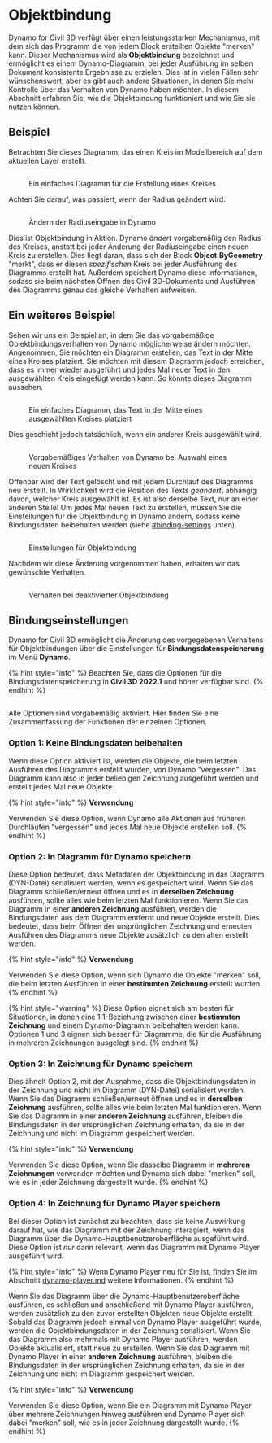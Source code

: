 # Objektbindung

Dynamo for Civil 3D verfügt über einen leistungsstarken Mechanismus, mit dem sich das Programm die von jedem Block erstellten Objekte "merken" kann. Dieser Mechanismus wird als **Objektbindung** bezeichnet und ermöglicht es einem Dynamo-Diagramm, bei jeder Ausführung im selben Dokument konsistente Ergebnisse zu erzielen. Dies ist in vielen Fällen sehr wünschenswert, aber es gibt auch andere Situationen, in denen Sie mehr Kontrolle über das Verhalten von Dynamo haben möchten. In diesem Abschnitt erfahren Sie, wie die Objektbindung funktioniert und wie Sie sie nutzen können.

## Beispiel

Betrachten Sie dieses Diagramm, das einen Kreis im Modellbereich auf dem aktuellen Layer erstellt.

<figure><img src="../../.gitbook/assets/c3d-binding-create-circle.png" alt=""><figcaption><p>Ein einfaches Diagramm für die Erstellung eines Kreises</p></figcaption></figure>

Achten Sie darauf, was passiert, wenn der Radius geändert wird.

<figure><img src="../../.gitbook/assets/c3d-binding-change-radius.gif" alt=""><figcaption><p>Ändern der Radiuseingabe in Dynamo</p></figcaption></figure>

Dies ist Objektbindung in Aktion. Dynamo _ändert_ vorgabemäßig den Radius des Kreises, anstatt bei jeder Änderung der Radiuseingabe einen neuen Kreis zu erstellen. Dies liegt daran, dass sich der Block **Object.ByGeometry** "merkt", dass er diesen _spezifischen_ Kreis bei jeder Ausführung des Diagramms erstellt hat. Außerdem speichert Dynamo diese Informationen, sodass sie beim nächsten Öffnen des Civil 3D-Dokuments und Ausführen des Diagramms genau das gleiche Verhalten aufweisen.

## Ein weiteres Beispiel

Sehen wir uns ein Beispiel an, in dem Sie das vorgabemäßige Objektbindungsverhalten von Dynamo möglicherweise ändern möchten. Angenommen, Sie möchten ein Diagramm erstellen, das Text in der Mitte eines Kreises platziert. Sie möchten mit diesem Diagramm jedoch erreichen, dass es immer wieder ausgeführt und jedes Mal neuer Text in den ausgewählten Kreis eingefügt werden kann. So könnte dieses Diagramm aussehen.

<figure><img src="../../.gitbook/assets/c3d-binding-create-text.png" alt=""><figcaption><p>Ein einfaches Diagramm, das Text in der Mitte eines ausgewählten Kreises platziert</p></figcaption></figure>

Dies geschieht jedoch tatsächlich, wenn ein anderer Kreis ausgewählt wird.

<figure><img src="../../.gitbook/assets/c3d-binding-select-circle.gif" alt=""><figcaption><p>Vorgabemäßiges Verhalten von Dynamo bei Auswahl eines neuen Kreises</p></figcaption></figure>

Offenbar wird der Text gelöscht und mit jedem Durchlauf des Diagramms neu erstellt. In Wirklichkeit wird die Position des Texts _geändert_, abhängig davon, welcher Kreis ausgewählt ist. Es ist also derselbe Text, nur an einer anderen Stelle! Um jedes Mal neuen Text zu erstellen, müssen Sie die Einstellungen für die Objektbindung in Dynamo ändern, sodass keine Bindungsdaten beibehalten werden (siehe [\#binding-settings](object-binding.md#binding-settings "mention") unten).

<figure><img src="../../.gitbook/assets/Land_ServicePlacement_BindingSettings.png" alt=""><figcaption><p>Einstellungen für Objektbindung</p></figcaption></figure>

Nachdem wir diese Änderung vorgenommen haben, erhalten wir das gewünschte Verhalten.

<figure><img src="../../.gitbook/assets/c3d-binding-repeat-placement.gif" alt=""><figcaption><p>Verhalten bei deaktivierter Objektbindung</p></figcaption></figure>

## Bindungseinstellungen

Dynamo for Civil 3D ermöglicht die Änderung des vorgegebenen Verhaltens für Objektbindungen über die Einstellungen für **Bindungsdatenspeicherung** im Menü **Dynamo**.

{% hint style="info" %}
Beachten Sie, dass die Optionen für die Bindungsdatenspeicherung in **Civil 3D 2022.1** und höher verfügbar sind.
{% endhint %}

<figure><img src="../../.gitbook/assets/c3d-binding-settings (1).png" alt=""><figcaption></figcaption></figure>

Alle Optionen sind vorgabemäßig aktiviert. Hier finden Sie eine Zusammenfassung der Funktionen der einzelnen Optionen.

### Option 1: Keine Bindungsdaten beibehalten

Wenn diese Option aktiviert ist, werden die Objekte, die beim letzten Ausführen des Diagramms erstellt wurden, von Dynamo "vergessen". Das Diagramm kann also in jeder beliebigen Zeichnung ausgeführt werden und erstellt jedes Mal neue Objekte.

{% hint style="info" %}
**Verwendung** 

Verwenden Sie diese Option, wenn Dynamo alle Aktionen aus früheren Durchläufen "vergessen" und jedes Mal neue Objekte erstellen soll.
{% endhint %}

### Option 2: In Diagramm für Dynamo speichern

Diese Option bedeutet, dass Metadaten der Objektbindung in das Diagramm (DYN-Datei) serialisiert werden, wenn es gespeichert wird. Wenn Sie das Diagramm schließen/erneut öffnen und es in **derselben Zeichnung** ausführen, sollte alles wie beim letzten Mal funktionieren. Wenn Sie das Diagramm in einer **anderen Zeichnung** ausführen, werden die Bindungsdaten aus dem Diagramm entfernt und neue Objekte erstellt. Dies bedeutet, dass beim Öffnen der ursprünglichen Zeichnung und erneuten Ausführen des Diagramms neue Objekte zusätzlich zu den alten erstellt werden.

{% hint style="info" %}
**Verwendung** 

Verwenden Sie diese Option, wenn sich Dynamo die Objekte "merken" soll, die beim letzten Ausführen in einer **bestimmten Zeichnung** erstellt wurden.
{% endhint %}

{% hint style="warning" %}
Diese Option eignet sich am besten für Situationen, in denen eine 1:1-Beziehung zwischen einer **bestimmten Zeichnung** und einem Dynamo-Diagramm beibehalten werden kann. Optionen 1 und 3 eignen sich besser für Diagramme, die für die Ausführung in mehreren Zeichnungen ausgelegt sind.
{% endhint %}

### Option 3: In Zeichnung für Dynamo speichern

Dies ähnelt Option 2, mit der Ausnahme, dass die Objektbindungsdaten in der Zeichnung und nicht im Diagramm (DYN-Datei) serialisiert werden. Wenn Sie das Diagramm schließen/erneut öffnen und es in **derselben Zeichnung** ausführen, sollte alles wie beim letzten Mal funktionieren. Wenn Sie das Diagramm in einer **anderen Zeichnung** ausführen, bleiben die Bindungsdaten in der ursprünglichen Zeichnung erhalten, da sie in der Zeichnung und nicht im Diagramm gespeichert werden.

{% hint style="info" %}
**Verwendung** 

Verwenden Sie diese Option, wenn Sie dasselbe Diagramm in **mehreren Zeichnungen** verwenden möchten und Dynamo sich dabei "merken" soll, wie es in jeder Zeichnung dargestellt wurde.
{% endhint %}

### Option 4: In Zeichnung für Dynamo Player speichern

Bei dieser Option ist zunächst zu beachten, dass sie keine Auswirkung darauf hat, wie das Diagramm mit der Zeichnung interagiert, wenn das Diagramm über die Dynamo-Hauptbenutzeroberfläche ausgeführt wird. Diese Option ist _nur_ dann relevant, wenn das Diagramm mit Dynamo Player ausgeführt wird.

{% hint style="info" %}
Wenn Dynamo Player neu für Sie ist, finden Sie im Abschnitt [dynamo-player.md](../dynamo-player.md "mention") weitere Informationen.
{% endhint %}

Wenn Sie das Diagramm über die Dynamo-Hauptbenutzeroberfläche ausführen, es schließen und anschließend mit Dynamo Player ausführen, werden zusätzlich zu den zuvor erstellten Objekten neue Objekte erstellt. Sobald das Diagramm jedoch einmal von Dynamo Player ausgeführt wurde, werden die Objektbindungsdaten in der Zeichnung serialisiert. Wenn Sie das Diagramm also mehrmals mit Dynamo Player ausführen, werden Objekte aktualisiert, statt neue zu erstellen. Wenn Sie das Diagramm mit Dynamo Player in einer **anderen Zeichnung** ausführen, bleiben die Bindungsdaten in der ursprünglichen Zeichnung erhalten, da sie in der Zeichnung und nicht im Diagramm gespeichert werden.

{% hint style="info" %}
**Verwendung**

Verwenden Sie diese Option, wenn Sie ein Diagramm mit Dynamo Player über mehrere Zeichnungen hinweg ausführen und Dynamo Player sich dabei "merken" soll, wie es in jeder Zeichnung dargestellt wurde.
{% endhint %}
